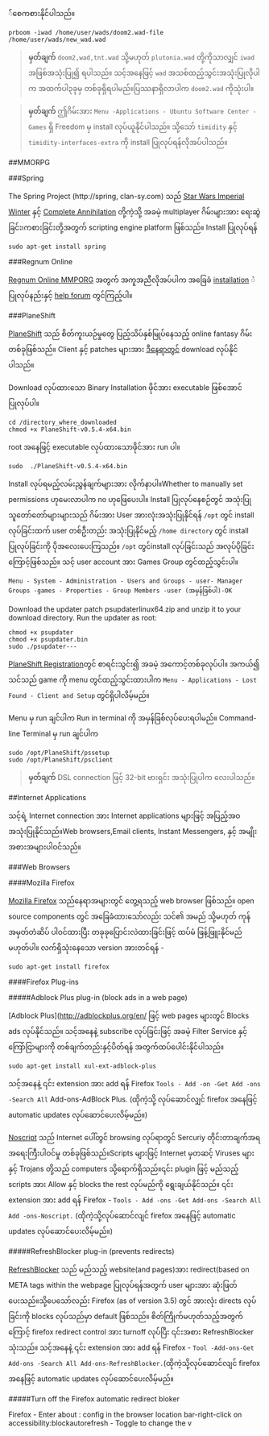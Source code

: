 ်စေကစားနိုင်ပါသည်။

	prboom -iwad /home/user/wads/doom2.wad-file /home/user/wads/new_wad.wad

>**မှတ်ချက်** `doom2,wad,tnt.wad` သို့မဟုတ် `plutonia.wad` တို့ကိုသာလျှင် `iwad` အဖြစ်အသုံးပြု၍ ရပါသည်။ သင့်အနေဖြင့် `wad` အသစ်ထည့်သွင်းအသုံးပြုလိုပါက အထက်ပါ၃ခုမှ တစ်ခုရှိရပါမည်။ပြဿနာရှိလာပါက `doom2.wad` ကိုသုံးပါ။   


>**မှတ်ချက်** ဤဂိမ်းအား `Menu -Applications - Ubuntu Software Center -Games` ရှိ Freedom မှ install လုပ်ယူနိုင်ပါသည်။ သို့သော် `timidity` နှင့် `timidity-interfaces-extra` ကို install ပြုလုပ်ရန်လိုအပ်ပါသည်။

##MMORPG

###Spring

The Spring Project  (http://spring, clan-sy.com) သည် [Star Wars Imperial Winter](http://www.imperialwinter.com/) နှင့် [Complete Annihilation](http://springrts.com/wiki/Complete_Annihilation#Introduction) တို့ကဲ့သို့ အခမဲ့ multiplayer ဂိမ်းများအား
ရေးဆွဲခြင်း၊ကစားခြင်းတို့အတွက် scripting engine platform ဖြစ်သည်။ Install ပြုလုပ်ရန်

	sudo apt-get install spring

###Regnum Online

[Regnum Online MMPORG](http://www.regnumonline.com.ar/index.php?sec=61=1) အတွက် အကူအညီလိုအပ်ပါက အခြေခံ [installation](http://ubuntuforums.org/showthread.php?t=615246) ဲပြုလုပ်နည်းနှင့် [help forum](http://www.regnumonline.com.ar/forum/forumdisplay.php?f=15) တွင်ကြည့်ပါ။

###PlaneShift 

[PlaneShift](http://www.planeshift.it/) သည် စိတ်ကူးယဉ်မှုတွေ ပြည့်သိပ်နှစ်မြုပ်နေသည့် online fantasy ဂိမ်းတစ်ခုဖြစ်သည်။ Client နှင့် patches များအား [ဒီနေရာတွင်](http://www.planeshift.it/download.html) download လုပ်နိုင်ပါသည်။

Download လုပ်ထားသော Binary Installation ဖိုင်အား executable ဖြစ်အောင်ပြုလုပ်ပါ။

	cd /directory_where_downloaded
	chmod +x PlaneShift-v0.5.4-x64.bin

root အနေဖြင့် executable လုပ်ထားသောဖိုင်အား run ပါ။

	sudo  ./PlaneShift-v0.5.4-x64.bin

Install လုပ်ရမည့်လမ်းညွှန်ချက်များအား လိုက်နာပါ။Whether to manually set permissions
ဟုမေးလာပါက no ဟုဖြေပေးပါ။ Install ပြုလုပ်နေစဉ်တွင် အသုံးပြုသူတော်တော်များများသည် ဂိမ်းအား User အားလုံးအသုံးပြုနိုင်ရန် `/opt` တွင် install လုပ်ခြင်းထက် user တစ်ဦးတည်း အသုံးပြုနိုင်မည့် `/home directory` တွင်  install ပြုလုပ်ခြင်းကို ပိုအလေးပေးကြသည်။ `/opt` တွင်install လုပ်ခြင်းသည် အလုပ်ပိုခြင်းကြောင့်ဖြစ်သည်။ သင့် user account အား Games Group တွင်ထည့်သွင်းပါ။

	Menu - System - Administration - Users and Groups - user- Manager Groups -games - Properties - Group Members -user (အမှန်ခြစ်ပါ)-OK

Download the updater patch psupdaterlinux64.zip and unzip it to your download directory. Run the updater as root:

	chmod +x psupdater
	chmod +x psupdater.bin
	sudo ./psupdater---

[PlaneShift Registration](http://www.planeshift.it/register.html)တွင် စာရင်းသွင်း၍ အခမဲ့
အကောင့်တစ်ခုလုပ်ပါ။ အကယ်၍ သင်သည် game ကို menu တွင်ထည့်သွင်းထားပါက `Menu - Applications - Lost Found - Client and Setup` တွင်ရှိပါလိမ့်မည်။

Menu မှ run ချင်ပါက Run in terminal ကို အမှန်ခြစ်လုပ်ပေးရပါမည်။ Command-line Terminal မှ run ချင်ပါက

	sudo /opt/PlaneShift/pssetup
	sudo /opt/PlaneShift/psclient

>**မှတ်ချက်** DSL connection ဖြင့် 32-bit ဗားရှင်း အသုံးပြုပါက လေးပါသည်။

##Internet Applications

သင့်ရဲ့ Internet connection အား Internet applications များဖြင့် အပြည့်အဝအသုံးပြုနိုင်သည်။Web
browsers,Email clients, Instant Messengers, နှင့် အမျိုးအစားအများပါဝင်သည်။

###Web Browsers

####Mozilla Firefox 

[Mozilla Firefox](http://www.mozilla.com/en-US/) သည်နေရာအများတွင် တွေ့ရသည့် web browser ဖြစ်သည်။ open source components တွင် အခြေခံထားသော်လည်း သင်၏ အမည် သို့မဟုတ် ကုန်အမှတ်တံဆိပ် ပါဝင်ထားပြီး တခုခုပြောင်းလဲထားခြင်းဖြင့် ထပ်မံ ဖြန့်ဖြူးနိုင်မည်မဟုတ်ပါ။ လက်ရှိသုံးနေသော version အားတင်ရန် -

	sudo apt-get install firefox

####Firefox Plug-ins

#####Adblock Plus plug-in (block ads in a web page)

[Adblock Plus](http://adblockplus.org/en/ ဖြင့် web pages များတွင် Blocks ads လုပ်နိုင်သည်။
သင့်အနေနဲ့ subscribe လုပ်ခြင်းဖြင့် အခမဲ့ Filter Service နှင့် ကြော်ငြာများကို တစ်ချက်တည်းနှင့်ပိတ်ရန် အတွက်ထပ်ပေါင်းနိုင်ပါသည်။

	sudo apt-get install xul-ext-adblock-plus

သင့်အနေနဲ့ ၎င်း extension အား add ရန် Firefox `Tools - Add -on -Get Add -ons -Search All` Add-ons-AdBlock Plus. (ထိုကဲ့သို့ လုပ်ဆောင်လျှင် firefox အနေဖြင့် automatic updates
လုပ်ဆောင်ပေးလိမ့်မည်။)

[Noscript](http://noscript.net/) သည် Internet ပေါ်တွင် browsing လုပ်ရာတွင် Sercuriy တိုင်းတာချက်အရ အရေးကြီးပါဝင်မှု တစ်ခုဖြစ်သည်။Scripts များဖြင့် Internet မှတဆင့် Viruses များနှင့် Trojans တို့သည် computers သို့ရောက်ရှိသည်။၎င်း plugin ဖြင့် မည်သည့် scripts အား Allow နှင့် blocks the rest လုပ်မည်ကို ရွေးချယ်နိုင်သည်။ ၎င်း extension အား add ရန် Firefox - `Tools - Add -ons -Get Add-ons -Search All Add -ons-Noscript.` (ထိုကဲ့သို့လုပ်ဆောင်လျင် firefox အနေဖြင့် automatic updates လုပ်ဆောင်ပေးလိမ့်မည်။)

#####RefreshBlocker plug-in (prevents redirects)

[RefreshBlocker](https://addons.mozilla.org/en-US/firefox/addon/refreshblocker/) သည် မည်သည့် website(and pages)အား redirect(based on  META tags within the webpage ပြုလုပ်ရန်အတွက် user များအား ဆုံးဖြတ်ပေးသည်။သို့ပေသော်လည်း Firefox (as of version 3.5) တွင် အားလုံး directs လုပ်ခြင်းကို blocks လုပ်သည်မှာ default ဖြစ်သည်။ စိတ်ကြိုက်မဟုတ်သည့်အတွက်ကြောင့် firefox redirect control အား  turnoff လုပ်ပြီး ၎င်းအစား RefreshBlocker သုံးသည်။ သင့်အနေနဲ့ ၎င်း extension အား add ရန် Firefox - `Tool -Add-ons-Get Add-ons -Search All Add-ons-RefreshBlocker.`(ထိုကဲ့သို့လုပ်ဆောင်လျင် firefox အနေဖြင့် automatic updates လုပ်ဆောင်ပေးလိမ့်မည်။

#####Turn off the Firefox  automatic redirect bloker  

Firefox - Enter about : config in the browser location bar-right-click on
accessibility:blockautorefresh - Toggle to change the v
